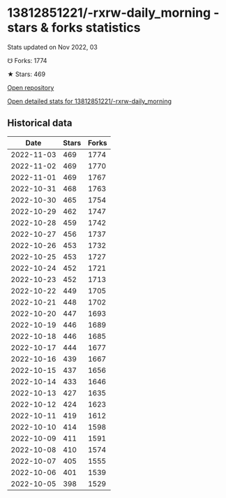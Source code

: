 # 13812851221/-rxrw-daily_morning - stars & forks statistics

Stats updated on Nov 2022, 03

☋ Forks: 1774

★ Stars: 469

[Open repository](https://github.com/13812851221/-rxrw-daily_morning)

[Open detailed stats for 13812851221/-rxrw-daily_morning](https://reviewgithub.com/rep/13812851221/-rxrw-daily_morning)

## Historical data
| Date | Stars | Forks |
|------|-------|-------|
| 2022-11-03 | 469 | 1774 | 
| 2022-11-02 | 469 | 1770 | 
| 2022-11-01 | 469 | 1767 | 
| 2022-10-31 | 468 | 1763 | 
| 2022-10-30 | 465 | 1754 | 
| 2022-10-29 | 462 | 1747 | 
| 2022-10-28 | 459 | 1742 | 
| 2022-10-27 | 456 | 1737 | 
| 2022-10-26 | 453 | 1732 | 
| 2022-10-25 | 453 | 1727 | 
| 2022-10-24 | 452 | 1721 | 
| 2022-10-23 | 452 | 1713 | 
| 2022-10-22 | 449 | 1705 | 
| 2022-10-21 | 448 | 1702 | 
| 2022-10-20 | 447 | 1693 | 
| 2022-10-19 | 446 | 1689 | 
| 2022-10-18 | 446 | 1685 | 
| 2022-10-17 | 444 | 1677 | 
| 2022-10-16 | 439 | 1667 | 
| 2022-10-15 | 437 | 1656 | 
| 2022-10-14 | 433 | 1646 | 
| 2022-10-13 | 427 | 1635 | 
| 2022-10-12 | 424 | 1623 | 
| 2022-10-11 | 419 | 1612 | 
| 2022-10-10 | 414 | 1598 | 
| 2022-10-09 | 411 | 1591 | 
| 2022-10-08 | 410 | 1574 | 
| 2022-10-07 | 405 | 1555 | 
| 2022-10-06 | 401 | 1539 | 
| 2022-10-05 | 398 | 1529 | 

